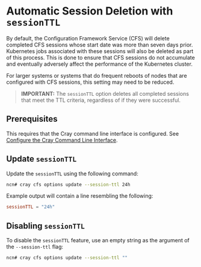 # Automatic Session Deletion with `sessionTTL`

By default, the Configuration Framework Service \(CFS\) will delete completed CFS sessions whose start date was more than seven days prior.
Kubernetes jobs associated with these sessions will also be deleted as part of this process.
This is done to ensure that CFS sessions do not accumulate and eventually adversely affect the performance of the Kubernetes cluster.

For larger systems or systems that do frequent reboots of nodes that are configured with CFS sessions, this setting may need to be reduced.

> **IMPORTANT:** The `sessionTTL` option deletes all completed sessions that meet the TTL criteria, regardless of if they were successful.

## Prerequisites

This requires that the Cray command line interface is configured. See [Configure the Cray Command Line Interface](../configure_cray_cli.md).

## Update `sessionTTL`

Update the `sessionTTL` using the following command:

```bash
ncn# cray cfs options update --session-ttl 24h
```

Example output will contain a line resembling the following:

```toml
sessionTTL = "24h"
```

## Disabling `sessionTTL`

To disable the `sessionTTL` feature, use an empty string as the argument of the `--session-ttl` flag:

```bash
ncn# cray cfs options update --session-ttl ""
```

